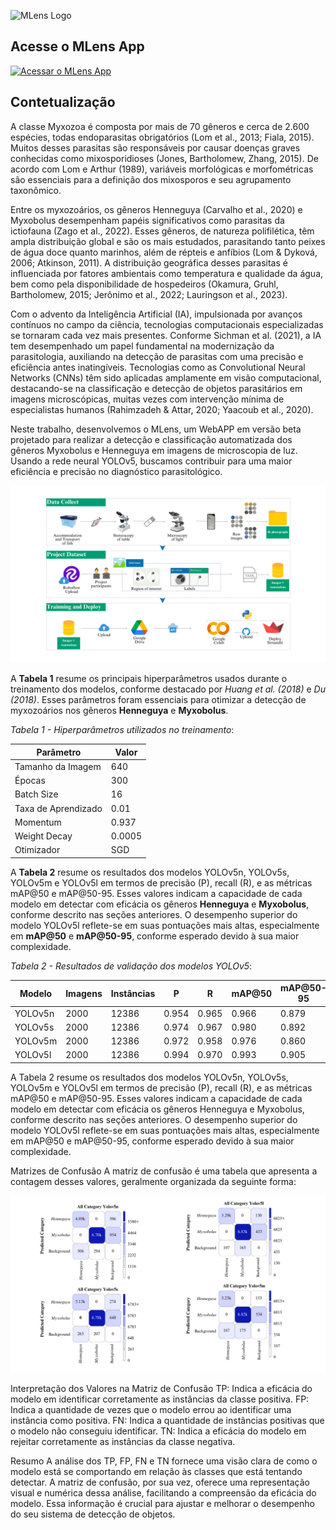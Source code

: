 ![MLens Logo](https://raw.githubusercontent.com/gscproseg/master/main/Mlens.png)


## Acesse o MLens App

[![Acessar o MLens App](https://img.shields.io/badge/Acessar%20o%20MLens%20App-blue?style=for-the-badge&logo=appveyor)](https://mlensapp.streamlit.app/)

## Contetualização


A classe Myxozoa é composta por mais de 70 gêneros e cerca de 2.600 espécies, todas endoparasitas obrigatórios (Lom et al., 2013; Fiala, 2015). Muitos desses parasitas são responsáveis por causar doenças graves conhecidas como mixosporidioses (Jones, Bartholomew, Zhang, 2015). De acordo com Lom e Arthur (1989), variáveis morfológicas e morfométricas são essenciais para a definição dos mixosporos e seu agrupamento taxonômico.

Entre os myxozoários, os gêneros Henneguya (Carvalho et al., 2020) e Myxobolus desempenham papéis significativos como parasitas da ictiofauna (Zago et al., 2022). Esses gêneros, de natureza polifilética, têm ampla distribuição global e são os mais estudados, parasitando tanto peixes de água doce quanto marinhos, além de répteis e anfíbios (Lom & Dyková, 2006; Atkinson, 2011). A distribuição geográfica desses parasitas é influenciada por fatores ambientais como temperatura e qualidade da água, bem como pela disponibilidade de hospedeiros (Okamura, Gruhl, Bartholomew, 2015; Jerônimo et al., 2022; Lauringson et al., 2023).

Com o advento da Inteligência Artificial (IA), impulsionada por avanços contínuos no campo da ciência, tecnologias computacionais especializadas se tornaram cada vez mais presentes. Conforme Sichman et al. (2021), a IA tem desempenhado um papel fundamental na modernização da parasitologia, auxiliando na detecção de parasitas com uma precisão e eficiência antes inatingíveis. Tecnologias como as Convolutional Neural Networks (CNNs) têm sido aplicadas amplamente em visão computacional, destacando-se na classificação e detecção de objetos parasitários em imagens microscópicas, muitas vezes com intervenção mínima de especialistas humanos (Rahimzadeh & Attar, 2020; Yaacoub et al., 2020).

Neste trabalho, desenvolvemos o MLens, um WebAPP em versão beta projetado para realizar a detecção e classificação automatizada dos gêneros Myxobolus e Henneguya em imagens de microscopia de luz. Usando a rede neural YOLOv5, buscamos contribuir para uma maior eficiência e precisão no diagnóstico parasitológico.


![Figura 1](https://raw.githubusercontent.com/gscproseg/master/main/Figure1.png)


A **Tabela 1**  resume os principais hiperparâmetros usados durante o treinamento dos modelos, conforme destacado por _Huang et al. (2018)_ e _Du (2018)_. Esses parâmetros foram essenciais para otimizar a detecção de myxozoários nos gêneros **Henneguya** e **Myxobolus**.

*Tabela 1 - Hiperparâmetros utilizados no treinamento*:

| Parâmetro              | Valor  |
|------------------------|--------|
| Tamanho da Imagem       | 640    |
| Épocas                  | 300    |
| Batch Size              | 16     |
| Taxa de Aprendizado     | 0.01   |
| Momentum                | 0.937  |
| Weight Decay            | 0.0005 |
| Otimizador              | SGD    |


A **Tabela 2** resume os resultados dos modelos YOLOv5n, YOLOv5s, YOLOv5m e YOLOv5l em termos de precisão (P), recall (R), e as métricas mAP@50 e mAP@50-95. Esses valores indicam a capacidade de cada modelo em detectar com eficácia os gêneros **Henneguya** e **Myxobolus**, conforme descrito nas seções anteriores. O desempenho superior do modelo YOLOv5l reflete-se em suas pontuações mais altas, especialmente em **mAP@50** e **mAP@50-95**, conforme esperado devido à sua maior complexidade.

*Tabela 2 - Resultados de validação dos modelos YOLOv5*:

| Modelo    | Imagens | Instâncias | P     | R     | mAP@50 | mAP@50-95 |
|-----------|---------|------------|-------|-------|--------|-----------|
| YOLOv5n   | 2000    | 12386      | 0.954 | 0.965 | 0.966  | 0.879     |
| YOLOv5s   | 2000    | 12386      | 0.974 | 0.967 | 0.980  | 0.892     |
| YOLOv5m   | 2000    | 12386      | 0.972 | 0.958 | 0.976  | 0.860     |
| YOLOv5l   | 2000    | 12386      | 0.994 | 0.970 | 0.993  | 0.905     |


A Tabela 2 resume os resultados dos modelos YOLOv5n, YOLOv5s, YOLOv5m e YOLOv5l em termos de precisão (P), recall (R), e as métricas mAP@50 e mAP@50-95. Esses valores indicam a capacidade de cada modelo em detectar com eficácia os gêneros Henneguya e Myxobolus, conforme descrito nas seções anteriores. O desempenho superior do modelo YOLOv5l reflete-se em suas pontuações mais altas, especialmente em mAP@50 e mAP@50-95, conforme esperado devido à sua maior complexidade.

Matrizes de Confusão
A matriz de confusão é uma tabela que apresenta a contagem desses valores, geralmente organizada da seguinte forma:

![Confusion Matrix](https://raw.githubusercontent.com/gscproseg/master/main/Figure20.jpg)








Interpretação dos Valores na Matriz de Confusão
TP: Indica a eficácia do modelo em identificar corretamente as instâncias da classe positiva.
FP: Indica a quantidade de vezes que o modelo errou ao identificar uma instância como positiva.
FN: Indica a quantidade de instâncias positivas que o modelo não conseguiu identificar.
TN: Indica a eficácia do modelo em rejeitar corretamente as instâncias da classe negativa.


Resumo
A análise dos TP, FP, FN e TN fornece uma visão clara de como o modelo está se comportando em relação às classes que está tentando detectar. A matriz de confusão, por sua vez, oferece uma representação visual e numérica dessa análise, facilitando a compreensão da eficácia do modelo. Essa informação é crucial para ajustar e melhorar o desempenho do seu sistema de detecção de objetos.
